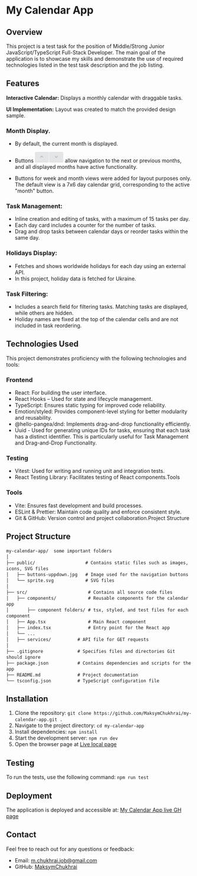 # My Calendar App

## Overview
This project is a test task for the position of Middle/Strong Junior JavaScript/TypeScript Full-Stack Developer. The main goal of the application is to showcase my skills and demonstrate the use of required technologies listed in the test task description and the job listing.

## Features
**Interactive Calendar:** Displays a monthly calendar with draggable tasks.

**UI Implementation:** Layout was created to match the provided design sample.

### **Month Display**. 
- By default, the current month is displayed.
- Buttons <img src="./public/buttons-uppdown.jpg" alt="Buttons" width="77" height="29">   allow navigation to the next or previous months, and all displayed months have active functionality.

- Buttons for week and month views were added for layout purposes only. The default view is a 7x6 day calendar grid, corresponding to the active "month" button.

### **Task Management**:
- Inline creation and editing of tasks, with a maximum of 15 tasks per day.
- Each day card includes a counter for the number of tasks.
- Drag and drop tasks between calendar days or reorder tasks within the same day.

### **Holidays Display**:
- Fetches and shows worldwide holidays for each day using an external API.
- In this project, holiday data is fetched for Ukraine.

### **Task Filtering**:
- Includes a search field for filtering tasks. Matching tasks are displayed, while others are hidden.
- Holiday names are fixed at the top of the calendar cells and are not included in task reordering.

## Technologies Used
This project demonstrates proficiency with the following technologies and tools:

### Frontend
- React: For building the user interface.
- React Hooks – Used for state and lifecycle management.
- TypeScript: Ensures static typing for improved code reliability.
- Emotion/styled: Provides component-level styling for better modularity and reusability.
- @hello-pangea/dnd: Implements drag-and-drop functionality efficiently.
- Uuid - Used for generating unique IDs for tasks, ensuring that each task has a distinct identifier. This is particularly useful for Task Management and Drag-and-Drop Functionality.
### Testing
- Vitest: Used for writing and running unit and integration tests.
- React Testing Library: Facilitates testing of React components.Tools
### Tools
- Vite: Ensures fast development and build processes.
- ESLint & Prettier: Maintain code quality and enforce consistent style.
- Git & GitHub: Version control and project collaboration.Project Structure

## Project Structure 
```
my-calendar-app/  some important folders
│
├── public/                   # Contains static files such as images, icons, SVG files
│   ├── buttons-uppdown.jpg   # Image used for the navigation buttons
│   └── sprite.svg            # SVG files
│
├── src/                       # Contains all source code files
│   ├── components/            # Reusable components for the calendar app
│       ├── component folders/ # tsx, styled, and test files for each component
│   ├── App.tsx                # Main React component
│   ├── index.tsx              # Entry point for the React app
│   └── ...
│   ├── services/          # API file for GET requests
│
├── .gitignore             # Specifies files and directories Git should ignore
├── package.json           # Contains dependencies and scripts for the app
├── README.md              # Project documentation
└── tsconfig.json          # TypeScript configuration file
```

## Installation
1.	Clone the repository:
`git clone https://github.com/MaksymChukhrai/my-calendar-app.git .`
2.	Navigate to the project directory:
`cd my-calendar-app`
3.	Install dependencies:
`npm install`
4.	Start the development server:
`npm run dev`
5. Open the browser page at <a href="http://localhost:5173/my-calendar-app/" target="_blank">Live local page</a>

## Testing
To run the tests, use the following command: `npm run test`

## Deployment
The application is deployed and accessible at: <a href="https://maksymchukhrai.github.io/my-calendar-app/" target="_blank">My Calendar App live GH page</a>

## Contact
Feel free to reach out for any questions or feedback:
- Email: m.chukhrai.job@gmail.com
- GitHub: [MaksymChukhrai](https://github.com/MaksymChukhrai)
